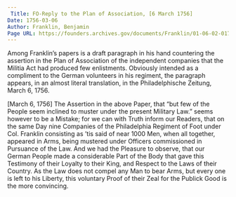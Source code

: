 ```yaml
---
 Title: FO-Reply to the Plan of Association, [6 March 1756]
Date: 1756-03-06
Author: Franklin, Benjamin
Page URL: https://founders.archives.gov/documents/Franklin/01-06-02-0179
---
```


Among Franklin’s papers is a draft paragraph in his hand countering the assertion in the Plan of Association of the independent companies that the Militia Act had produced few enlistments. Obviously intended as a compliment to the German volunteers in his regiment, the paragraph appears, in an almost literal translation, in the Philadelphische Zeitung, March 6, 1756.
 
[March 6, 1756]
The Assertion in the above Paper, that “but few of the People seem inclined to muster under the present Military Law.” seems however to be a Mistake; for we can with Truth inform our Readers, that on the same Day nine Companies of the Philadelphia Regiment of Foot under Col. Franklin consisting as ’tis said of near 1000 Men, when all together, appeared in Arms, being mustered under Officers commissioned in Pursuance of the Law. And we had the Pleasure to observe, that our German People made a considerable Part of the Body that gave this Testimony of their Loyalty to their King, and Respect to the Laws of their Country. As the Law does not compel any Man to bear Arms, but every one is left to his Liberty, this voluntary Proof of their Zeal for the Publick Good is the more convincing.

